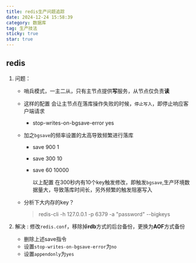 ```yaml
---
title: redis生产问题追踪
date: 2024-12-24 15:58:39
category: 数据库
tag: 生产技法
sticky: true
star: true
---
```


## redis

1. 问题：

   - 哨兵模式，一主二从，只有主节点提供**写**服务，从节点仅负责**读**

   - 这样的配置 会让主节点在落库操作失败的时候，`停止写入`，即停止响应客户端请求

     -  stop-writes-on-bgsave-error yes

   - 加之`bgsave`的频率设置的太高导致频繁进行落库

     - save 900 1

     - save 300 10

     - save 60 10000

       以上配置 在300秒内有10个key触发修改，即触发`bgsave`,生产环境数据量大，导致落库时间长，另外频繁的触发阻塞写入

   - 分析下大内存的key？

     > redis-cli -h 127.0.0.1 -p 6379 -a "password" --bigkeys

2. 解决 : 修改`redis.conf`，移除掉**rdb**方式的后台备份，更换为**AOF**方式备份

   - 删除上述save指令
   - 设置`stop-writes-on-bgsave-error`为`no`
   - 设置`appendonly`为`yes`

   

   

   

   

   

   

   

   

   

   

   

   

   

   

   

   









